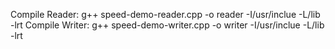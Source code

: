 Compile Reader: g++ speed-demo-reader.cpp -o reader -I/usr/inclue -L/lib -lrt
Compile Writer: g++ speed-demo-writer.cpp -o writer -I/usr/inclue -L/lib -lrt


